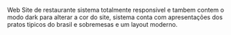 Web Site de restaurante sistema totalmente responsivel e tambem contem o modo dark para alterar a cor do site,
sistema conta com apresentações dos pratos tipicos do brasil e sobremesas e um layout moderno.